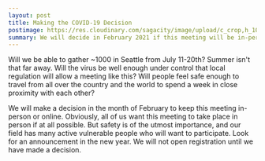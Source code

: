 ```yaml
---
layout: post
title: Making the COVID-19 Decision
postimage: https://res.cloudinary.com/sagacity/image/upload/c_crop,h_1059,w_1060,x_311,y_53/c_fill,h_1059,w_1412/c_limit,dpr_auto,f_auto,fl_lossy,q_80,w_auto/COVID-19_Needle003_kqhgnx.jpg
summary: We will decide in February 2021 if this meeting will be in-person or virtual. 
---
```


Will we be able to gather ~1000 in Seattle from July 11-20th? Summer isn't that far away. Will the virus be well enough under control that local regulation will allow a meeting like this? Will people feel safe enough to travel from all over the country and the world to spend a week in close proximity with each other?

We will make a decision in the month of February to keep this meeting in-person or online. Obviously, all of us want this meeting to take place in person if at all possible. But safety is of the utmost importance, and our field has many active vulnerable people who will want to participate. Look for an announcement in the new year. We will not open registration until we have made a decision.